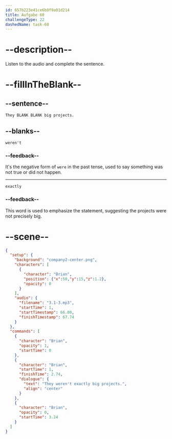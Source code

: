 ```yaml
---
id: 657b223e41ce6b9f9a01d214
title: Aufgabe 60
challengeType: 22
dashedName: task-60
---
```


<!-- (Audio) Brian: They weren't exactly big projects. -->

# --description--

Listen to the audio and complete the sentence.

# --fillInTheBlank--

## --sentence--

`They BLANK BLANK big projects.`

## --blanks--

`weren't`

### --feedback--

It's the negative form of `were` in the past tense, used to say something was not true or did not happen.

---

`exactly`

### --feedback--

This word is used to emphasize the statement, suggesting the projects were not precisely big.

# --scene--

```json
{
  "setup": {
    "background": "company2-center.png",
    "characters": [
      {
        "character": "Brian",
        "position": {"x":50,"y":15,"z":1.2},
        "opacity": 0
      }
    ],
    "audio": {
      "filename": "3.1-3.mp3",
      "startTime": 1,
      "startTimestamp": 66.00,
      "finishTimestamp": 67.74
    }
  },
  "commands": [
    {
      "character": "Brian",
      "opacity": 1,
      "startTime": 0
    },
    {
      "character": "Brian",
      "startTime": 1,
      "finishTime": 2.74,
      "dialogue": {
        "text": "They weren't exactly big projects.",
        "align": "center"
      }
    },
    {
      "character": "Brian",
      "opacity": 0,
      "startTime": 3.24
    }
  ]
}
```
